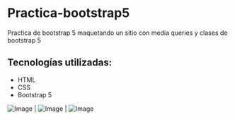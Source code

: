 # Practica-bootstrap5
Practica de bootstrap 5 maquetando un sitio con media queries y clases de bootstrap 5

## Tecnologías utilizadas:
* HTML
* CSS
* Bootstrap 5

![Image]([http://url/a.png](https://w7.pngwing.com/pngs/1005/511/png-transparent-web-development-html-logo-world-wide-web-consortium-create-html-signature-angle-text-rectangle-thumbnail.png)) | ![Image]([http://url/a.png](https://w7.pngwing.com/pngs/804/171/png-transparent-web-development-cascading-style-sheets-css3-html-world-wide-web-blue-angle-web-design-thumbnail.png)) | ![Image]([http://url/a.png](https://w7.pngwing.com/pngs/804/269/png-transparent-bootstrap-hd-logo-thumbnail.png))
